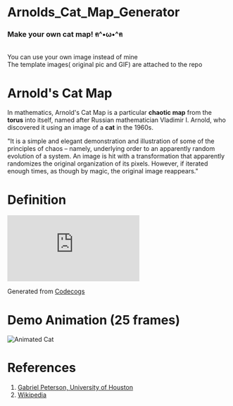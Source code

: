 # Arnolds_Cat_Map_Generator

### Make your own cat map!  ฅ^•ω•^ฅ
<br>You can use your own image instead of mine 
<br>The template images( original pic and GIF) are attached to the repo

Arnold's Cat Map
===

In mathematics, Arnold's Cat Map is a particular **chaotic map** from the **torus** into itself, named after Russian mathematician Vladimir I. Arnold, who discovered it using an image of a **cat** in the 1960s.

"It is a simple and elegant demonstration and illustration of some of the principles of chaos – namely, underlying order to an apparently random evolution of a system. An image is hit with a transformation that apparently randomizes the original organization of its pixels. However, if iterated enough times, as though by magic, the original image reappears." 



Definition 
===

![](https://latex.codecogs.com/svg.latex?Arnold%27s%5C%20Cat%5C%20Map%5C%20%5CGamma%3A%20%5Cmathbb%7BT%7D%5E%7B2%7D%20%5Cto%20%5Cmathbb%7BT%7D%5E%7B2%7D%2C%5C%5C%20%5C%5Cs.t.%5C%20%5CGamma%5Cbegin%7Bpmatrix%7D%5Cbegin%7Bbmatrix%7D%20x%5C%5C%20y%20%5Cend%7Bbmatrix%7D%5Cend%7Bpmatrix%7D%20%3D%20%5Cbegin%7Bbmatrix%7D%202%20%26%201%20%5C%5C%201%20%26%201%20%5Cend%7Bbmatrix%7D%20%5Cbegin%7Bbmatrix%7D%20x%5C%5C%20y%20%5Cend%7Bbmatrix%7D%20mod%5C%201)

Generated from [Codecogs](http://www.codecogs.com/latex/eqneditor.php)

Demo Animation (25 frames)
===

![Animated Cat](Catmap.gif)


References
===
 1. [Gabriel Peterson, University of Houston](https://www.math.uh.edu/~schiu/2017summerLinearAlgebraLab/Lecture_note/lecture7_catmap.pdf)
 2. [Wikipedia](https://en.wikipedia.org/wiki/Arnold%27s_cat_map)
 
